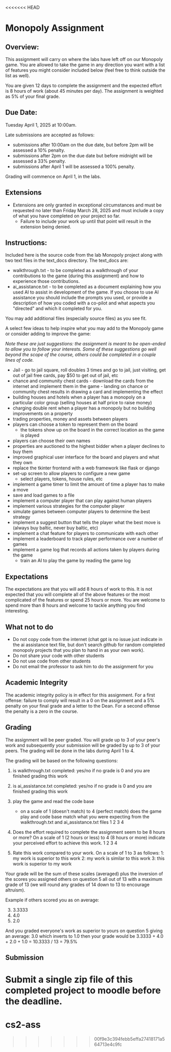 <<<<<<< HEAD
# Monopoly Assignment

## Overview:

This assignment will carry on where the labs have left off on our Monopoly game. You are allowed to take the game in any direction you want with a list of features you might consider included below (feel free to think outside the list as well).  

You are given 12 days to complete the assignment and the expected effort is 8 hours of work (about 45 minutes per day). The assignment is weighted as 5\% of your final grade.

## Due Date:

Tuesday April 1, 2025 at 10:00am. 

Late submissions are accepted as follows: 

- submissions after 10:00am on the due date, but before 2pm will be assessed a 10% penalty. 
- submissions after 2pm on the due date but before midnight will be assessed a 33% penalty.
- submissions after April 1 will be assessed a 100% penalty.

Grading will commence on April 1, in the labs. 

## Extensions

- Extensions are only granted in exceptional circumstances and must be requested no later than Friday March 28, 2025 and must include a copy of what you have completed on your project so far.
  - Failure to include your work up until that point will result in the extension being denied.

## Instructions:

Included here is the source code from the lab Monopoly project along with two text files in the text_docs directory. The text_docs are:

- walkthrough.txt - to be completed as a walkthrough of your contributions to the game (during this assignment) and how to experience those contributions. 
- ai_assistance.txt - to be completed as a document explaining how you used AI to assist in development of the game. If you choose to use AI assistance you should include the prompts you used, or provide a description of how you coded with a co-pilot and what aspects you "directed" and which it completed for you.

You may add additional files (especially source files) as you see fit. 

A select few ideas to help inspire what you may add to the Monopoly game or consider adding to improve the game:

*Note these are just suggestions: the assignment is meant to be open-ended to allow you to follow your interests. Some of these suggestions go well beyond the scope of the course, others could be completed in a couple lines of code.*

- Jail - go to jail square, roll doubles 3 times and go to jail, just visiting, get out of jail free cards, pay $50 to get out of jail, etc 
- chance and community chest cards - download the cards from the internet and implement them in the game - landing on chance or community chest results in drawing a card and implementing the effect 
- building houses and hotels when a player has a monopoly on a particular color group (selling houses at half price to raise money)
- charging double rent when a player has a monopoly but no building improvements on a property 
- trading properties, money and assets between players
- players can choose a token to represent them on the board
  - the tokens show up on the board in the correct location as the game is played
- players can choose their own names
- properties are auctioned to the highest bidder when a player declines to buy them
- improved graphical user interface for the board and players and what they own
- replace the tkinter frontend with a web framework like flask or django
- set-up screen to allow players to configure a new game
  - select players, tokens, house rules, etc
- implement a game timer to limit the amount of time a player has to make a move
- save and load games to a file 
- implement a computer player that can play against human players
- implement various strategies for the computer player
- simulate games between computer players to determine the best strategy
- implement a suggest button that tells the player what the best move is (always buy baltic, never buy baltic, etc)
- implement a chat feature for players to communicate with each other
- implement a leaderboard to track player performance over a number of games
- implement a game log that records all actions taken by players during the game
  - train an AI to play the game by reading the game log

## Expectations 

The expectations are that you will add 8 hours of work to this. It is not expected that you will complete all of the above features or the most complicated of the features or spend 25 hours or more. You are welcome to spend more than 8 hours and welcome to tackle anything you find interesting.

## What not to do

- Do not copy code from the internet (chat gpt is no issue just indicate in the ai assistance text file, but don't search github for random completed monopoly projects that you plan to hand in as your own work).
- Do not share your code with other students
- Do not use code from other students
- Do not email the professor to ask him to do the assignment for you

## Academic Integrity

The academic integrity policy is in effect for this assignment. For a first offense: failure to comply will result in a 0 on the assignment and a 5\% penalty on your final grade and a letter to the Dean. For a second offense the penalty is a zero in the course.

## Grading 

The assignment will be peer graded. You will grade up to 3 of your peer's work and subsequently your submission will be graded by up to 3 of your peers. The grading will be done in the labs during April 1 to 4. 

The grading will be based on the following questions:

1. is walkthrough.txt completed: yes/no
  if no grade is 0 and you are finished grading this work
2. is ai_assistance.txt completed: yes/no
  if no grade is 0 and you are finished grading this work
3. play the game and read the code base
   - on a scale of 1 (doesn't match) to 4 (perfect match) does the game play and code base match what you were expecting from the walkthrough.txt and ai_assistance.txt files
   1 2 3 4 
4. Does the effort required to complete the assignment seem to be 8 hours or more? On a scale of 1 (2 hours or less) to 4 (8 hours or more) indicate your perceived effort to achieve this work. 
1 2 3 4

5. Rate this work compared to your work. On a scale of 1 to 3 as follows:
  1: my work is superior to this work
  2: my work is similar to this work
  3: this work is superior to my work 

Your grade will be the sum of these scales (averaged) plus the inversion of the scores you assigned others on question 5 all out of 13 with a maximum grade of 13 (we will round any grades of 14 down to 13 to encourage altruism).

Example if others scored you as on average:

3. 3.3333 
4. 4.0
5. 2.0 

And you graded everyone's work as superior to yours on question 5 giving an average: 3.0 which inverts to 1.0 then your grade would be 3.3333 + 4.0 + 2.0 + 1.0 = 10.3333  / 13 = 79.5%

## Submission

Submit a single zip file of this completed project to moodle before the deadline.
=======
# cs2-ass
>>>>>>> 00f9e3c394febb5effa27418171a564713e4c9fc
